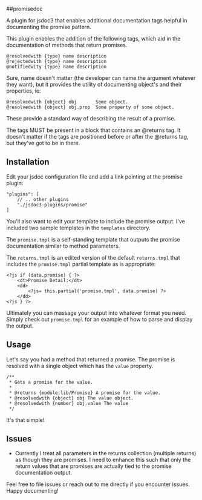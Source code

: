 ##promisedoc

A plugin for jsdoc3 that enables additional documentation tags helpful in documenting the promise pattern.

This plugin enables the addition of the following tags, which aid in the documentation of methods that return promises.

```
@resolvedwith {type} name description
@rejectedwith {type} name description
@notifiedwity {type} name description
```

Sure, name doesn't matter (the developer can name the argument whatever they want), but it provides the utility of
documenting object's and their properties, ie:

```
@resolvedwith {object} obj       Some object.
@resolvedwith {object} obj.prop  Some property of some object.
```

These provide a standard way of describing the result of a promise.

The tags MUST be present in a block that contains an @returns tag.  It doesn't matter if the tags are positioned before
or after the @returns tag, but they've got to be in there.

## Installation

Edit your jsdoc configuration file and add a link pointing at the promise plugin:

```
"plugins": [
    // .. other plugins
    "./jsdoc3-plugins/promise"
]
```

You'll also want to edit your template to include the promise output.  I've included two sample templates in the `templates`
directory.

The `promise.tmpl` is a self-standing template that outputs the promise documentation similar to method parameters.

The `returns.tmpl` is an edited version of the default `returns.tmpl` that includes the `promise.tmpl` partial template 
as is appropriate:

```
<?js if (data.promise) { ?>
    <dt>Promise Detail:</dt>
	<dd>
	    <?js= this.partial('promise.tmpl', data.promise) ?>
	</dd>
<?js } ?>
```

Ultimately you can massage your output into whatever format you need.  Simply check out `promise.tmpl` for an example
of how to parse and display the output.

## Usage

Let's say you had a method that returned a promise.  The promise is resolved with a single object which has the `value`
property.

```
/**
 * Gets a promise for the value.
 *
 * @returns {module:lib/Promise} A promise for the value.
 * @resolvedwith {object} obj The value object.
 * @resolvedwith {number} obj.value The value
 */
 ```

 It's that simple!

## Issues

 * Currently I treat all parameters in the returns collection (multiple returns) as though they are promises.  I need
to enhance this such that only the return values that are promises are actually tied to the promise documentation output.

Feel free to file issues or reach out to me directly if you encounter issues.  Happy documenting!

